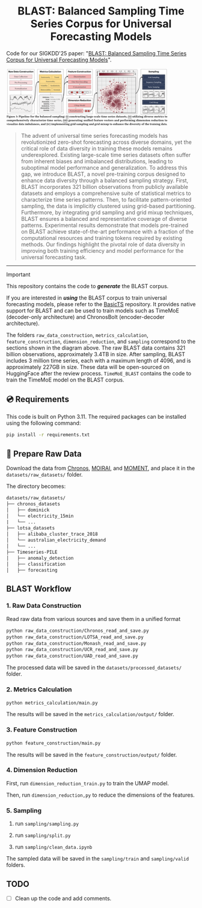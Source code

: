 # <div align="center"> BLAST: Balanced Sampling Time Series Corpus for Universal Forecasting Models </div>

Code for our SIGKDD'25 paper: "[BLAST: Balanced Sampling Time Series Corpus for Universal Forecasting Models](https://arxiv.org/pdf/2505.17871)".

<img src="assets/BLAST.png" alt="TheTable" style="zoom:42%;" />

> The advent of universal time series forecasting models has revolutionized zero-shot forecasting across diverse domains, yet the critical role of data diversity in training these models remains underexplored. Existing large-scale time series datasets often suffer from inherent biases and imbalanced distributions, leading to suboptimal model performance and generalization. To address this gap, we introduce BLAST, a novel pre-training corpus designed to enhance data diversity through a balanced sampling strategy. First, BLAST incorporates 321 billion observations from publicly available datasets and employs a comprehensive suite of statistical metrics to characterize time series patterns. Then, to facilitate pattern-oriented sampling, the data is implicitly clustered using grid-based partitioning. Furthermore, by integrating grid sampling and grid mixup techniques, BLAST ensures a balanced and representative coverage of diverse patterns. Experimental results demonstrate that models pre-trained on BLAST achieve state-of-the-art performance with a fraction of the computational resources and training tokens required by existing methods. Our findings highlight the pivotal role of data diversity in improving both training efficiency and model performance for the universal forecasting task.

---

> [!IMPORTANT]
> This repository contains the code to ***generate*** the BLAST corpus. 
> 
> If you are interested in ***using*** the BLAST corpus to train universal forecasting models, please refer to the [BasicTS](https://github.com/GestaltCogTeam/BasicTS) repository. It provides native support for BLAST and can be used to train models such as TimeMoE (decoder-only architecture) and ChronosBolt (encoder-decoder architecture).

The folders `raw_data_construction`, `metrics_calculation`, `feature_construction`, `dimension_reduction`, and `sampling` correspond to the sections shown in the diagram above. The raw BLAST data contains 321 billion observations, approximately 3.4TB in size. After sampling, BLAST includes 3 million time series, each with a maximum length of 4096, and is approximately 227GB in size. These data will be open-sourced on HuggingFace after the review process. `TimeMoE_BLAST` contains the code to train the TimeMoE model on the BLAST corpus.

## 💿 Requirements

This code is built on Python 3.11. The required packages can be installed using the following command:

```bash
pip install -r requirements.txt
```

## 📂 Prepare Raw Data

Download the data from [Chronos](https://github.com/amazon-science/chronos-forecasting), [MOIRAI](https://github.com/SalesforceAIResearch/uni2ts), and [MOMENT](https://github.com/moment-timeseries-foundation-model/moment), and place it in the `datasets/raw_datasets/` folder.

The directory becomes:

```
datasets/raw_datasets/
├── chronos_datasets
│   ├── dominick
│   └── electricity_15min
|   └── ...
├── lotsa_datasets
│   ├── alibaba_cluster_trace_2018
│   └── australian_electricity_demand
│   └── ...
├── Timeseries-PILE
│   ├── anomaly_detection
│   ├── classification
│   ├── forecasting
```


## BLAST Workflow

### 1. Raw Data Construction

Read raw data from various sources and save them in a unified format

```bash
python raw_data_construction/Chronos_read_and_save.py
python raw_data_construction/LOTSA_read_and_save.py
python raw_data_construction/Monash_read_and_save.py
python raw_data_construction/UCR_read_and_save.py
python raw_data_construction/UAD_read_and_save.py
```

The processed data will be saved in the `datasets/processed_datasets/` folder.

### 2. Metrics Calculation

```bash
python metrics_calculation/main.py
```

The results will be saved in the `metrics_calculation/output/` folder.

### 3. Feature Construction

```bash
python feature_construction/main.py
```

The results will be saved in the `feature_construction/output/` folder.

### 4. Dimension Reduction

First, run `dimension_reduction_train.py` to train the UMAP model.

Then, run `dimension_reduction,py` to reduce the dimensions of the features.


### 5. Sampling

1. run `sampling/sampling.py`

2. run `sampling/split.py`

3. run `sampling/clean_data.ipynb`

The sampled data will be saved in the `sampling/train` and `sampling/valid` folders.


## TODO
- [ ] Clean up the code and add comments.
